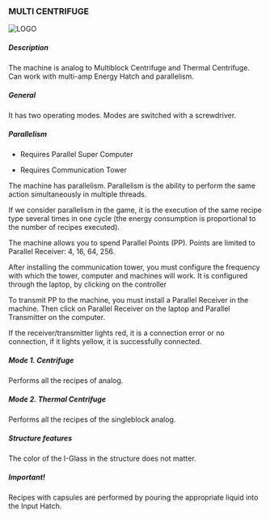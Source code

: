 ### MULTI CENTRIFUGE

![LOGO](https://gtimpact.space/media/gregtech/ParCentrifuge.png)

##### Description

The machine is analog to Multiblock Centrifuge and Thermal Centrifuge. Can work with multi-amp Energy Hatch and parallelism.

##### General

It has two operating modes. Modes are switched with a screwdriver.

##### Parallelism

- Requires Parallel Super Computer


- Requires Communication Tower


The machine has parallelism. Parallelism is the ability to perform the same action simultaneously in multiple threads.


If we consider parallelism in the game, it is the execution of the same recipe type several times in one cycle (the energy consumption is proportional to the number of recipes executed).

The machine allows you to spend Parallel Points (PP). Points are limited to Parallel Receiver: 4, 16, 64, 256.


After installing the communication tower, you must configure the frequency with which the tower, computer and machines will work. It is configured through the laptop, by clicking on the controller

To transmit PP to the machine, you must install a Parallel Receiver in the machine. Then click on Parallel Receiver on the laptop and Parallel Transmitter on the computer.


If the receiver/transmitter lights red, it is a connection error or no connection, if it lights yellow, it is successfully connected.

##### Mode 1. Centrifuge

Performs all the recipes of analog.

##### Mode 2. Thermal Centrifuge

Performs all the recipes of the singleblock analog.

##### Structure features

The color of the I-Glass in the structure does not matter.

##### Important!

Recipes with capsules are performed by pouring the appropriate liquid into the Input Hatch.

